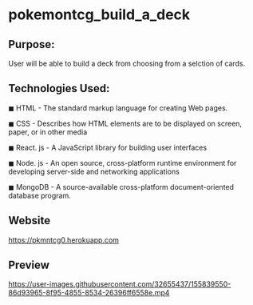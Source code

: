 # pokemontcg_build_a_deck


## Purpose:

User will be able to build a deck from choosing from a selction of cards.

## Technologies Used:

◼ HTML - The standard markup language for creating Web pages.

◼ CSS - Describes how HTML elements are to be displayed on screen, paper, or in other media

◼ React. js - A JavaScript library for building user interfaces

◼ Node. js - An open source, cross-platform runtime environment for developing server-side and networking applications

◼ MongoDB - A source-available cross-platform document-oriented database program.

## Website

https://pkmntcg0.herokuapp.com

## Preview


https://user-images.githubusercontent.com/32655437/155839550-86d93965-8f95-4855-8534-26396ff6558e.mp4

